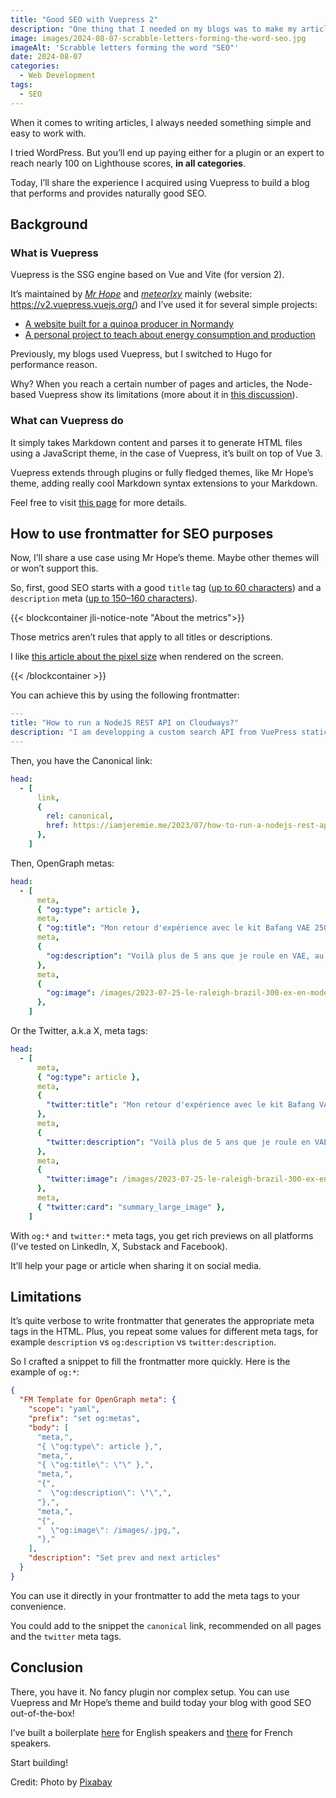 ```yaml
---
title: "Good SEO with Vuepress 2"
description: "One thing that I needed on my blogs was to make my articles SEO-effecient. Let’s look at how I did it with Vuepress 2."
image: images/2024-08-07-scrabble-letters-forming-the-word-seo.jpg
imageAlt: 'Scrabble letters forming the word "SEO"'
date: 2024-08-07
categories:
  - Web Development
tags:
  - SEO
---
```


When it comes to writing articles, I always needed something simple and easy to work with.

I tried WordPress. But you’ll end up paying either for a plugin or an expert to reach nearly 100 on Lighthouse scores, **in all categories**.

Today, I’ll share the experience I acquired using Vuepress to build a blog that performs and provides naturally good SEO.

## Background

### What is Vuepress

Vuepress is the SSG engine based on Vue and Vite (for version 2).

It’s maintained by [_Mr Hope_](https://github.com/Mister-Hope) and [_meteorlxy_](https://github.com/meteorlxy) mainly (website: https://v2.vuepress.vuejs.org/) and I’ve used it for several simple projects:

- [A website built for a quinoa producer in Normandy](https://inflorescences-quinoa.fr/)
- [A personal project to teach about energy consumption and production](https://passonslecap.fr/)

Previously, my blogs used Vuepress, but I switched to Hugo for performance reason.

Why? When you reach a certain number of pages and articles, the Node-based Vuepress show its limitations (more about it in [this discussion](https://github.com/orgs/vuepress-theme-hope/discussions/2887)).

### What can Vuepress do

It simply takes Markdown content and parses it to generate HTML files using a JavaScript theme, in the case of Vuepress, it’s built on top of Vue 3.

Vuepress extends through plugins or fully fledged themes, like Mr Hope’s theme, adding really cool Markdown syntax extensions to your Markdown.

Feel free to visit [this page](https://theme-hope.vuejs.press/) for more details.

## How to use frontmatter for SEO purposes

Now, I’ll share a use case using Mr Hope’s theme. Maybe other themes will or won’t support this.

So, first, good SEO starts with a good `title` tag ([up to 60 characters](https://www.google.com/search?q=seo+title+length+limit)) and a `description` meta ([up to 150–160 characters](https://www.google.com/search?q=seo+description+length+limit)).

{{< blockcontainer jli-notice-note "About the metrics">}}

Those metrics aren’t rules that apply to all titles or descriptions.

I like [this article about the pixel size](https://medium.com/@masaharuhayataki/busting-the-seo-myth-title-length-limit-is-not-50-60-characters-1debab9acbb3) when rendered on the screen.

{{< /blockcontainer >}}

You can achieve this by using the following frontmatter:

```yaml
---
title: "How to run a NodeJS REST API on Cloudways?"
description: "I am developping a custom search API from VuePress static websites and I needed to host it. Since I have a Cloudways VPS, let's see how to run the REST API."
---
```

Then, you have the Canonical link:

```yaml
head:
  - [
      link,
      {
        rel: canonical,
        href: https://iamjeremie.me/2023/07/how-to-run-a-nodejs-rest-api-on-cloudways,
      },
    ]
```

Then, OpenGraph metas:

```yaml
head:
  - [
      meta,
      { "og:type": article },
      meta,
      { "og:title": "Mon retour d'expérience avec le kit Bafang VAE 250 W" },
      meta,
      {
        "og:description": "Voilà plus de 5 ans que je roule en VAE, au début en Scott CX Comp de 2011, puis sur un Raleigh Brazil. Je vous explique le pourquoi, comment et mon ressenti.",
      },
      meta,
      {
        "og:image": /images/2023-07-25-le-raleigh-brazil-300-ex-en-mode-vae.jpg,
      },
    ]
```

Or the Twitter, a.k.a X, meta tags:

```yaml
head:
  - [
      meta,
      { "og:type": article },
      meta,
      {
        "twitter:title": "Mon retour d'expérience avec le kit Bafang VAE 250 W",
      },
      meta,
      {
        "twitter:description": "Voilà plus de 5 ans que je roule en VAE, au début en Scott CX Comp de 2011, puis sur un Raleigh Brazil. Je vous explique le pourquoi, comment et mon ressenti.",
      },
      meta,
      {
        "twitter:image": /images/2023-07-25-le-raleigh-brazil-300-ex-en-mode-vae.jpg,
      },
      meta,
      { "twitter:card": "summary_large_image" },
    ]
```

With `og:*` and `twitter:*` meta tags, you get rich previews on all platforms (I’ve tested on LinkedIn, X, Substack and Facebook).

It’ll help your page or article when sharing it on social media.

## Limitations

It’s quite verbose to write frontmatter that generates the appropriate meta tags in the HTML. Plus, you repeat some values for different meta tags, for example `description` vs `og:description` vs `twitter:description`.

So I crafted a snippet to fill the frontmatter more quickly. Here is the example of `og:*`:

```json
{
  "FM Template for OpenGraph meta": {
    "scope": "yaml",
    "prefix": "set og:metas",
    "body": [
      "meta,",
      "{ \"og:type\": article },",
      "meta,",
      "{ \"og:title\": \"\" },",
      "meta,",
      "{",
      "  \"og:description\": \"\",",
      "},",
      "meta,",
      "{",
      "  \"og:image\": /images/.jpg,",
      "},"
    ],
    "description": "Set prev and next articles"
  }
}
```

You can use it directly in your frontmatter to add the meta tags to your convenience.

You could add to the snippet the `canonical` link, recommended on all pages and the `twitter` meta tags.

## Conclusion

There, you have it. No fancy plugin nor complex setup. You can use Vuepress and Mr Hope’s theme and build today your blog with good SEO out-of-the-box!

I’ve built a boilerplate [here](https://github.com/Puzzlout/TemplateVuepress) for English speakers and [there](https://github.com/JeremieLitzler/mon-site-demo-tutoriel) for French speakers.

Start building!

Credit: Photo by [Pixabay](https://www.pexels.com/photo/three-white-and-black-scrabble-tiles-on-brown-wooden-surface-270637/)
